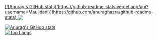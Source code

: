 <a align="center" href="https://github.com/anuraghazra/github-readme-stats">
  [![Anurag's GitHub stats](https://github-readme-stats.vercel.app/api?username=Maulidani)](https://github.com/anuraghazra/github-readme-stats)
</a>
<a href="https://github.com/anuraghazra/convoychat">
  <img align="center" src="https://github-readme-stats.vercel.app/api/pin/?username=anuraghazra&repo=convoychat" />
</a>

[![Anurag's GitHub stats](https://github-readme-stats.vercel.app/api?username=Maulidani)](https://github.com/anuraghazra/github-readme-stats)
<br>
[![Top Langs](https://github-readme-stats.vercel.app/api/top-langs/?username=Maulidani)](https://github.com/anuraghazra/github-readme-stats)

